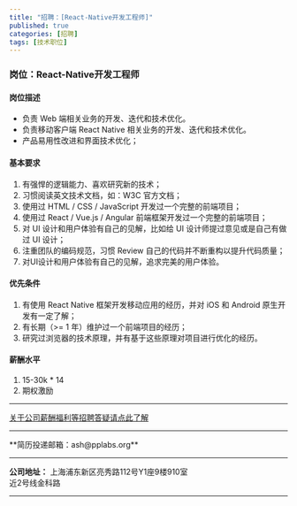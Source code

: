 ```yaml
---
title: "招聘：[React-Native开发工程师]"
published: true
categories: [招聘]
tags: [技术职位]
---
```



### 岗位：React-Native开发工程师
#### 岗位描述
- 负责 Web 端相关业务的开发、迭代和技术优化。
- 负责移动客户端  React Native 相关业务的开发、迭代和技术优化。
- 产品易用性改进和界面技术优化；

#### 基本要求
1. 有强悍的逻辑能力、喜欢研究新的技术；
2. 习惯阅读英文技术文档，如：W3C 官方文档；
3. 使用过 HTML / CSS / JavaScript 开发过一个完整的前端项目；
4. 使用过 React / Vue.js / Angular 前端框架开发过一个完整的前端项目；
5. 对 UI 设计和用户体验有自己的见解，比如给 UI 设计师提过意见或是自己有做过 UI 设计；
6. 注重团队的编码规范，习惯 Review 自己的代码并不断重构以提升代码质量；
7. 对UI设计和用户体验有自己的见解，追求完美的用户体验。

#### 优先条件
1. 有使用 React Native 框架开发移动应用的经历，并对 iOS 和 Android 原生开发有一定了解；
2. 有长期（>= 1 年）维护过一个前端项目的经历；
3. 研究过浏览器的技术原理，并有基于这些原理对项目进行优化的经历。

#### 薪酬水平
1. 15-30k * 14
2. 期权激励
<hr>

[关于公司薪酬福利等招聘答疑请点此了解](http://ashma.info/2019/03/01/Q&A-of-hiring/)

<hr>
**简历投递邮箱：ash@pplabs.org**

<hr/>

**公司地址：** 上海浦东新区亮秀路112号Y1座9楼910室<br/>
近2号线金科路<br/>

<hr>
